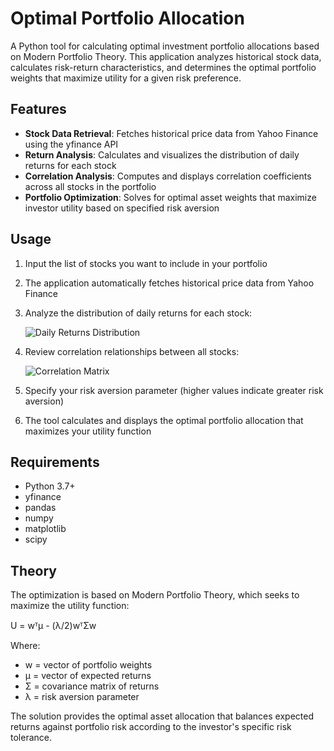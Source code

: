 # Optimal Portfolio Allocation

A Python tool for calculating optimal investment portfolio allocations based on Modern Portfolio Theory. This application analyzes historical stock data, calculates risk-return characteristics, and determines the optimal portfolio weights that maximize utility for a given risk preference.

## Features

- **Stock Data Retrieval**: Fetches historical price data from Yahoo Finance using the yfinance API
- **Return Analysis**: Calculates and visualizes the distribution of daily returns for each stock
- **Correlation Analysis**: Computes and displays correlation coefficients across all stocks in the portfolio
- **Portfolio Optimization**: Solves for optimal asset weights that maximize investor utility based on specified risk aversion

## Usage

1. Input the list of stocks you want to include in your portfolio
2. The application automatically fetches historical price data from Yahoo Finance
3. Analyze the distribution of daily returns for each stock:
   
   ![Daily Returns Distribution](images/returns_distribution.png)

4. Review correlation relationships between all stocks:

   ![Correlation Matrix](images/correlation_matrix.png)

5. Specify your risk aversion parameter (higher values indicate greater risk aversion)
6. The tool calculates and displays the optimal portfolio allocation that maximizes your utility function

## Requirements

- Python 3.7+
- yfinance
- pandas
- numpy
- matplotlib
- scipy

## Theory

The optimization is based on Modern Portfolio Theory, which seeks to maximize the utility function:

U = wᵀμ - (λ/2)wᵀΣw

Where:
- w = vector of portfolio weights
- μ = vector of expected returns
- Σ = covariance matrix of returns
- λ = risk aversion parameter

The solution provides the optimal asset allocation that balances expected returns against portfolio risk according to the investor's specific risk tolerance.
